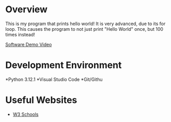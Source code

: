 # Overview
This is my program that prints hello world! It is very advanced, due to its for loop. This causes the program to not just print "Hello World" once, but 100 times instead!

[Software Demo Video](http://youtube.link.goes.here)


# Development Environment
*Python 3.12.1
*Visual Studio Code
*Git/Githu


# Useful Websites
* [W3 Schools](https://www.w3schools.com/python/ref_func_print.asp)
